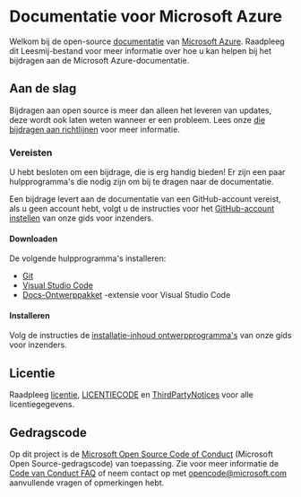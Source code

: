 # <a name="microsoft-azure-documentation"></a>Documentatie voor Microsoft Azure

Welkom bij de open-source [documentatie](https://docs.microsoft.com/azure) van [Microsoft Azure](https://azure.microsoft.com). Raadpleeg dit Leesmij-bestand voor meer informatie over hoe u kan helpen bij het bijdragen aan de Microsoft Azure-documentatie.

## <a name="getting-started"></a>Aan de slag

Bijdragen aan open source is meer dan alleen het leveren van updates, deze wordt ook laten weten wanneer er een probleem. Lees onze [die bijdragen aan richtlijnen](.github/CONTRIBUTING.md) voor meer informatie.

### <a name="prerequisites"></a>Vereisten

U hebt besloten om een bijdrage, die is erg handig bieden! Er zijn een paar hulpprogramma's die nodig zijn om bij te dragen naar de documentatie.

Een bijdrage levert aan de documentatie van een GitHub-account vereist, als u geen account hebt, volgt u de instructies voor het [GitHub-account instellen](https://docs.microsoft.com/contribute/get-started-setup-github) van onze gids voor inzenders.

#### <a name="download"></a>Downloaden

De volgende hulpprogramma's installeren:

* [Git](https://git-scm.com/download)
* [Visual Studio Code](https://code.visualstudio.com/Download)
* [Docs-Ontwerppakket](https://marketplace.visualstudio.com/items?itemName=docsmsft.docs-authoring-pack) -extensie voor Visual Studio Code

#### <a name="install"></a>Installeren

Volg de instructies de [installatie-inhoud ontwerpprogramma's](https://docs.microsoft.com/contribute/get-started-setup-tools) van onze gids voor inzenders.

## <a name="license"></a>Licentie

Raadpleeg [licentie](.github/LICENSE), [LICENTIECODE](.github/LICENSE-CODE) en [ThirdPartyNotices](.github/ThirdPartyNotices) voor alle licentiegegevens.

## <a name="code-of-conduct"></a>Gedragscode

Op dit project is de [Microsoft Open Source Code of Conduct](https://opensource.microsoft.com/codeofconduct/) (Microsoft Open Source-gedragscode) van toepassing.
Zie voor meer informatie de [Code van Conduct FAQ](https://opensource.microsoft.com/codeofconduct/faq/) of neem contact op met [ opencode@microsoft.com ](mailto:opencode@microsoft.com) aanvullende vragen of opmerkingen hebt.
